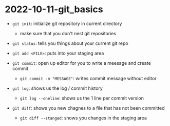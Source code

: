 # 2022-10-11-git_basics

- `git init`: initialize git repository in current directory
    - make sure that you don't nest git repositories
- `git status`: tells you things about your current git repo

- `git add <FILE>`: puts <FILE> into your staging area
- `git commit`: open up editor for you to write a meesage and create commit
    - `git commit -m "MESSAGE"`: writes commit message without editor

- `git log`: shows us the log / commit history
    - `git log --oneline`: shows us the 1 line per commit version

- `git diff`: shows you new chagnes to a file that has not been committed
    - `git diff --stanged`: shows you changes in the staging area

